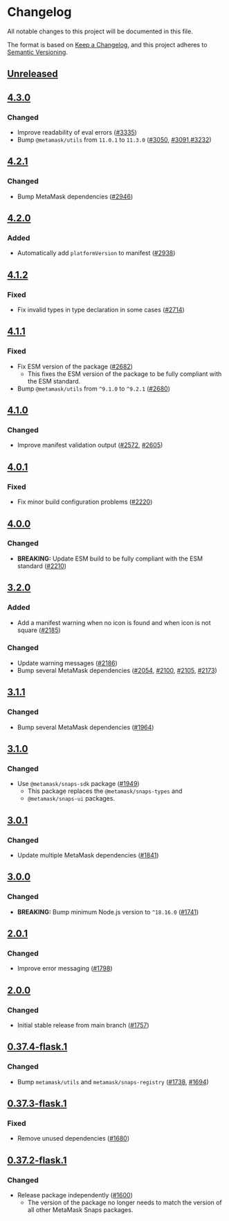 # Changelog

All notable changes to this project will be documented in this file.

The format is based on [Keep a Changelog](https://keepachangelog.com/en/1.0.0/),
and this project adheres to [Semantic Versioning](https://semver.org/spec/v2.0.0.html).

## [Unreleased]

## [4.3.0]

### Changed

- Improve readability of eval errors ([#3335](https://github.com/MetaMask/snaps/pull/3335))
- Bump `@metamask/utils` from `11.0.1` to `11.3.0` ([#3050](https://github.com/MetaMask/snaps/pull/3050), [#3091](https://github.com/MetaMask/snaps/pull/3091),[#3232](https://github.com/MetaMask/snaps/pull/3232))

## [4.2.1]

### Changed

- Bump MetaMask dependencies ([#2946](https://github.com/MetaMask/snaps/pull/2946))

## [4.2.0]

### Added

- Automatically add `platformVersion` to manifest ([#2938](https://github.com/MetaMask/snaps/pull/2938))

## [4.1.2]

### Fixed

- Fix invalid types in type declaration in some cases ([#2714](https://github.com/MetaMask/snaps/pull/2714))

## [4.1.1]

### Fixed

- Fix ESM version of the package ([#2682](https://github.com/MetaMask/snaps/pull/2682))
  - This fixes the ESM version of the package to be fully compliant with the ESM
    standard.
- Bump `@metamask/utils` from `^9.1.0` to `^9.2.1` ([#2680](https://github.com/MetaMask/snaps/pull/2680))

## [4.1.0]

### Changed

- Improve manifest validation output ([#2572](https://github.com/MetaMask/snaps/pull/2572), [#2605](https://github.com/MetaMask/snaps/pull/2605))

## [4.0.1]

### Fixed

- Fix minor build configuration problems ([#2220](https://github.com/MetaMask/snaps/pull/2220))

## [4.0.0]

### Changed

- **BREAKING:** Update ESM build to be fully compliant with the ESM standard ([#2210](https://github.com/MetaMask/snaps/pull/2210))

## [3.2.0]

### Added

- Add a manifest warning when no icon is found and when icon is not square ([#2185](https://github.com/MetaMask/snaps/pull/2185))

### Changed

- Update warning messages ([#2186](https://github.com/MetaMask/snaps/pull/2186))
- Bump several MetaMask dependencies ([#2054](https://github.com/MetaMask/snaps/pull/2054), [#2100](https://github.com/MetaMask/snaps/pull/2100), [#2105](https://github.com/MetaMask/snaps/pull/2105), [#2173](https://github.com/MetaMask/snaps/pull/2173))

## [3.1.1]

### Changed

- Bump several MetaMask dependencies ([#1964](https://github.com/MetaMask/snaps/pull/1964))

## [3.1.0]

### Changed

- Use `@metamask/snaps-sdk` package ([#1949](https://github.com/MetaMask/snaps/pull/1949))
  - This package replaces the `@metamask/snaps-types` and
  - `@metamask/snaps-ui` packages.

## [3.0.1]

### Changed

- Update multiple MetaMask dependencies ([#1841](https://github.com/MetaMask/snaps/pull/1841))

## [3.0.0]

### Changed

- **BREAKING:** Bump minimum Node.js version to `^18.16.0` ([#1741](https://github.com/MetaMask/snaps/pull/1741))

## [2.0.1]

### Changed

- Improve error messaging ([#1798](https://github.com/MetaMask/snaps/pull/1798))

## [2.0.0]

### Changed

- Initial stable release from main branch ([#1757](https://github.com/MetaMask/snaps/pull/1757))

## [0.37.4-flask.1]

### Changed

- Bump `metamask/utils` and `metamask/snaps-registry` ([#1738](https://github.com/MetaMask/snaps/pull/1738), [#1694](https://github.com/MetaMask/snaps/pull/1694))

## [0.37.3-flask.1]

### Fixed

- Remove unused dependencies ([#1680](https://github.com/MetaMask/snaps/pull/1680))

## [0.37.2-flask.1]

### Changed

- Release package independently ([#1600](https://github.com/MetaMask/snaps/pull/1600))
  - The version of the package no longer needs to match the version of all other
    MetaMask Snaps packages.

[Unreleased]: https://github.com/MetaMask/snaps/compare/@metamask/snaps-webpack-plugin@4.3.0...HEAD
[4.3.0]: https://github.com/MetaMask/snaps/compare/@metamask/snaps-webpack-plugin@4.2.1...@metamask/snaps-webpack-plugin@4.3.0
[4.2.1]: https://github.com/MetaMask/snaps/compare/@metamask/snaps-webpack-plugin@4.2.0...@metamask/snaps-webpack-plugin@4.2.1
[4.2.0]: https://github.com/MetaMask/snaps/compare/@metamask/snaps-webpack-plugin@4.1.2...@metamask/snaps-webpack-plugin@4.2.0
[4.1.2]: https://github.com/MetaMask/snaps/compare/@metamask/snaps-webpack-plugin@4.1.1...@metamask/snaps-webpack-plugin@4.1.2
[4.1.1]: https://github.com/MetaMask/snaps/compare/@metamask/snaps-webpack-plugin@4.1.0...@metamask/snaps-webpack-plugin@4.1.1
[4.1.0]: https://github.com/MetaMask/snaps/compare/@metamask/snaps-webpack-plugin@4.0.1...@metamask/snaps-webpack-plugin@4.1.0
[4.0.1]: https://github.com/MetaMask/snaps/compare/@metamask/snaps-webpack-plugin@4.0.0...@metamask/snaps-webpack-plugin@4.0.1
[4.0.0]: https://github.com/MetaMask/snaps/compare/@metamask/snaps-webpack-plugin@3.2.0...@metamask/snaps-webpack-plugin@4.0.0
[3.2.0]: https://github.com/MetaMask/snaps/compare/@metamask/snaps-webpack-plugin@3.1.1...@metamask/snaps-webpack-plugin@3.2.0
[3.1.1]: https://github.com/MetaMask/snaps/compare/@metamask/snaps-webpack-plugin@3.1.0...@metamask/snaps-webpack-plugin@3.1.1
[3.1.0]: https://github.com/MetaMask/snaps/compare/@metamask/snaps-webpack-plugin@3.0.1...@metamask/snaps-webpack-plugin@3.1.0
[3.0.1]: https://github.com/MetaMask/snaps/compare/@metamask/snaps-webpack-plugin@3.0.0...@metamask/snaps-webpack-plugin@3.0.1
[3.0.0]: https://github.com/MetaMask/snaps/compare/@metamask/snaps-webpack-plugin@2.0.1...@metamask/snaps-webpack-plugin@3.0.0
[2.0.1]: https://github.com/MetaMask/snaps/compare/@metamask/snaps-webpack-plugin@2.0.0...@metamask/snaps-webpack-plugin@2.0.1
[2.0.0]: https://github.com/MetaMask/snaps/compare/@metamask/snaps-webpack-plugin@0.37.4-flask.1...@metamask/snaps-webpack-plugin@2.0.0
[0.37.4-flask.1]: https://github.com/MetaMask/snaps/compare/@metamask/snaps-webpack-plugin@0.37.3-flask.1...@metamask/snaps-webpack-plugin@0.37.4-flask.1
[0.37.3-flask.1]: https://github.com/MetaMask/snaps/compare/@metamask/snaps-webpack-plugin@0.37.2-flask.1...@metamask/snaps-webpack-plugin@0.37.3-flask.1
[0.37.2-flask.1]: https://github.com/MetaMask/snaps/releases/tag/@metamask/snaps-webpack-plugin@0.37.2-flask.1

